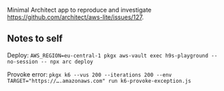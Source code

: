 
Minimal Architect app to reproduce and investigate https://github.com/architect/aws-lite/issues/127.


## Notes to self

Deploy: `AWS_REGION=eu-central-1 pkgx aws-vault exec h9s-playground --no-session -- npx arc deploy`

Provoke error: `pkgx k6 --vus 200 --iterations 200 --env TARGET="https://….amazonaws.com" run k6-provoke-exception.js`
